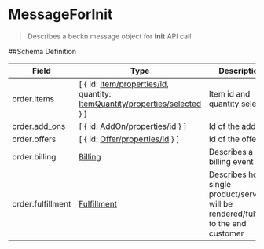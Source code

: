 # MessageForInit

> Describes a beckn message object for **Init** API call

##Schema Definition

| **Field**         | **Type**                                                                                                                                                                               | **Description**                                                                       |
| ----------------- | -------------------------------------------------------------------------------------------------------------------------------------------------------------------------------------- | ------------------------------------------------------------------------------------- |
| order.items       | [ { id: [Item/properties/id](/reference/0.9.3/core/schema-reference/item), quantity: [ItemQuantity/properties/selected](/docs/core-specification/schema-reference/itemquantity) } ] | Item id and quantity selected                                                         |
| order.add_ons     | [ { id: [AddOn/properties/id](/reference/0.9.3/core/schema-reference/addon) } ]                                                                                                     | Id of the addon                                                                       |
| order.offers      | [ { id: [Offer/properties/id](/reference/0.9.3/core/schema-reference/offer) } ]                                                                                                     | Id of the offer                                                                       |
| order.billing     | [Billing](/reference/0.9.3/core/schema-reference/billing)                                                                                                                           | Describes a billing event                                                             |
| order.fulfillment | [Fulfillment](/reference/0.9.3/core/schema-reference/fulfillment)                                                                                                                   | Describes how a single product/service will be rendered/fulfilled to the end customer |

